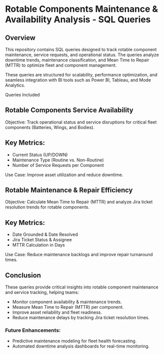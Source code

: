 # Rotable Components Maintenance & Availability Analysis - SQL Queries

## Overview

This repository contains SQL queries designed to track rotable component maintenance, service requests, and operational status. The queries analyze downtime trends, maintenance classification, and Mean Time to Repair (MTTR) to optimize fleet and component management.

These queries are structured for scalability, performance optimization, and seamless integration with BI tools such as Power BI, Tableau, and Mode Analytics.

Queries Included

 ## Rotable Components Service Availability
Objective: Track operational status and service disruptions for critical fleet components (Batteries, Wings, and Bodies).

 ## Key Metrics:
 * Current Status (UP/DOWN)
 * Maintenance Type (Routine vs. Non-Routine)
 * Number of Service Requests per Component
	
 Use Case: Improve asset utilization and reduce downtime.

## Rotable Maintenance & Repair Efficiency
Objective: Calculate Mean Time to Repair (MTTR) and analyze Jira ticket resolution trends for rotable components.

## Key Metrics:
* Date Grounded & Date Resolved
* Jira Ticket Status & Assignee
* MTTR Calculation in Days

Use Case: Reduce maintenance backlogs and improve repair turnaround times.


## Conclusion

These queries provide critical insights into rotable component maintenance and service tracking, helping teams:
* Monitor component availability & maintenance trends.
* Measure Mean Time to Repair (MTTR) per component.
* Improve asset reliability and fleet readiness.
* Reduce maintenance delays by tracking Jira ticket resolution times.

### Future Enhancements:
* Predictive maintenance modeling for fleet health forecasting.
* Automated downtime analysis dashboards for real-time monitoring.

